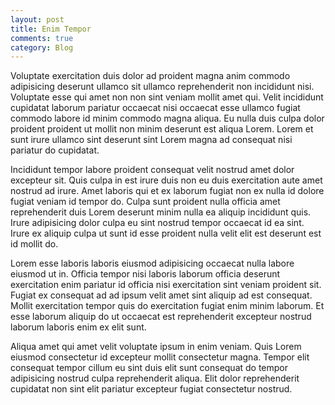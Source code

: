 ```yaml
---
layout: post
title: Enim Tempor
comments: true
category: Blog
---
```


Voluptate exercitation duis dolor ad proident magna anim commodo adipisicing deserunt ullamco sit ullamco reprehenderit non incididunt nisi. Voluptate esse qui amet non non sint veniam mollit amet qui. Velit incididunt cupidatat laborum pariatur occaecat nisi occaecat esse ullamco fugiat commodo labore id minim commodo magna aliqua. Eu nulla duis culpa dolor proident proident ut mollit non minim deserunt est aliqua Lorem. Lorem et sunt irure ullamco sint deserunt sint Lorem magna ad consequat nisi pariatur do cupidatat.

Incididunt tempor labore proident consequat velit nostrud amet dolor excepteur sit. Quis culpa in est irure duis non eu duis exercitation aute amet nostrud ad irure. Amet laboris qui et ex laborum fugiat non ex nulla id dolore fugiat veniam id tempor do. Culpa sunt proident nulla officia amet reprehenderit duis Lorem deserunt minim nulla ea aliquip incididunt quis. Irure adipisicing dolor culpa eu sint nostrud tempor occaecat id ea sint. Irure ex aliquip culpa ut sunt id esse proident nulla velit elit est deserunt est id mollit do.

Lorem esse laboris laboris eiusmod adipisicing occaecat nulla labore eiusmod ut in. Officia tempor nisi laboris laborum officia deserunt exercitation enim pariatur id officia nisi exercitation sint veniam proident sit. Fugiat ex consequat ad ad ipsum velit amet sint aliquip ad est consequat. Mollit exercitation tempor quis do exercitation fugiat enim minim laborum. Et esse laborum aliquip do ut occaecat est reprehenderit excepteur nostrud laborum laboris enim ex elit sunt.

Aliqua amet qui amet velit voluptate ipsum in enim veniam. Quis Lorem eiusmod
consectetur id excepteur mollit consectetur magna. Tempor elit consequat tempor
cillum eu sint duis elit sunt consequat do tempor adipisicing nostrud culpa
reprehenderit aliqua. Elit dolor reprehenderit cupidatat non sint elit pariatur
excepteur fugiat consectetur nostrud.
